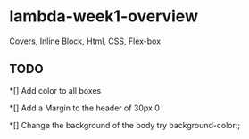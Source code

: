 # lambda-week1-overview
Covers, Inline Block, Html, CSS, Flex-box

## TODO
*[] Add color to all boxes

*[] Add a Margin to the header of 30px 0

*[] Change the background of the body 
try 
background-color:;

